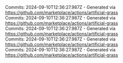 Commits: 2024-09-10T12:36:27.987Z - Generated via https://github.com/marketplace/actions/artificial-grass
<br>
Commits: 2024-09-10T12:36:27.987Z - Generated via https://github.com/marketplace/actions/artificial-grass
<br>
Commits: 2024-09-10T12:36:27.987Z - Generated via https://github.com/marketplace/actions/artificial-grass
<br>
Commits: 2024-09-10T12:36:27.987Z - Generated via https://github.com/marketplace/actions/artificial-grass
<br>
Commits: 2024-09-10T12:36:27.987Z - Generated via https://github.com/marketplace/actions/artificial-grass
<br>
